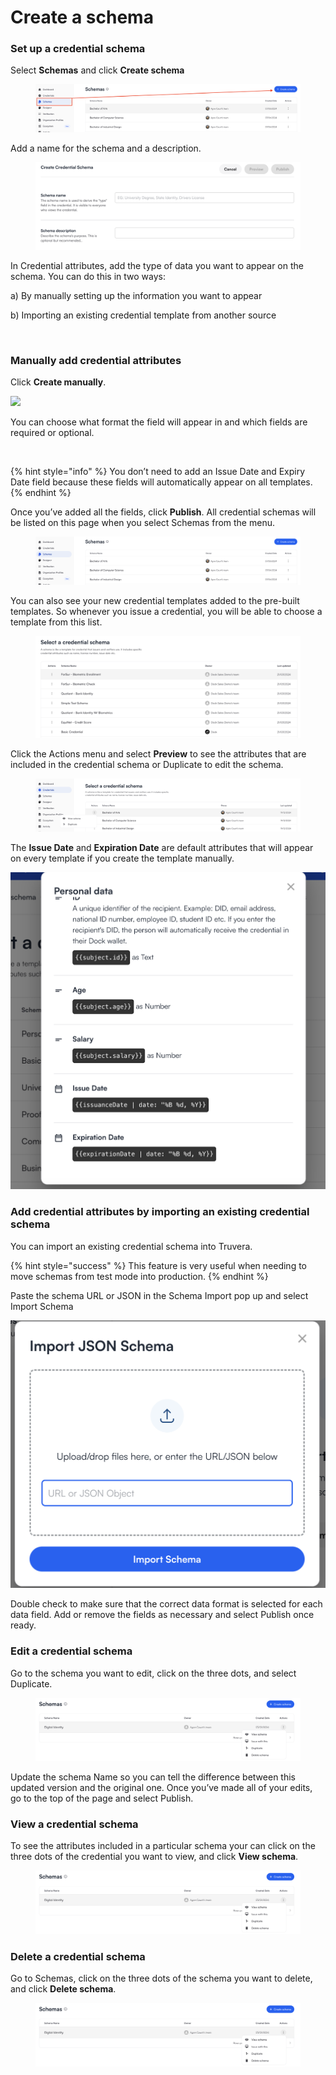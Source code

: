 # Create a schema

### Set up a credential schema <a href="#h_0bf8dff5dc" id="h_0bf8dff5dc"></a>

Select **Schemas** and click **Create schema**

<figure><img src="../.gitbook/assets/Screenshot 2024-12-19 at 16.53.58.png" alt=""><figcaption></figcaption></figure>

Add a name for the schema and a description.

<figure><img src="../.gitbook/assets/Screenshot 2024-01-19 at 16.04.35.png" alt=""><figcaption></figcaption></figure>

In Credential attributes, add the type of data you want to appear on the schema. You can do this in two ways:

a) By manually setting up the information you want to appear

b) Importing an existing credential template from another source

<figure><img src="https://downloads.intercomcdn.com/i/o/800461315/65abc4192bd133c968fbfc43/6431f2898c76935202fe74db_3-custom+verifiable+credential+attributes.jpeg" alt="" width="375"><figcaption></figcaption></figure>

### Manually add credential attributes <a href="#h_faa71c7067" id="h_faa71c7067"></a>

Click **Create manually**.

![](https://downloads.intercomcdn.com/i/o/800464123/6f1b15f7e4f0ca019984f74b/6431f2bf08ce44742be1746a_4-custom+verifiable+credential+create+manually.png)

You can choose what format the field will appear in and which fields are required or optional.

<figure><img src="https://downloads.intercomcdn.com/i/o/800465718/1df8901096f862edc15e7992/6431f40b5544d794d95d68d2_6-custom+verifiable+credential+drop+down.png" alt=""><figcaption></figcaption></figure>

{% hint style="info" %}
You don’t need to add an Issue Date and Expiry Date field because these fields will automatically appear on all templates.
{% endhint %}

Once you’ve added all the fields, click **Publish**. All credential schemas will be listed on this page when you select Schemas from the menu.

<figure><img src="../.gitbook/assets/Screenshot 2024-12-19 at 16.56.33.png" alt=""><figcaption></figcaption></figure>

You can also see your new credential templates added to the pre-built templates. So whenever you issue a credential, you will be able to choose a template from this list.

<figure><img src="../.gitbook/assets/Screenshot 2024-03-21 at 16.27.40 (2).png" alt=""><figcaption></figcaption></figure>

Click the Actions menu and select **Preview** to see the attributes that are included in the credential schema or Duplicate to edit the schema.

<figure><img src="../.gitbook/assets/Screenshot 2024-12-19 at 16.59.05.png" alt=""><figcaption></figcaption></figure>

The **Issue Date** and **Expiration Date** are default attributes that will appear on every template if you create the template manually.

![](<../.gitbook/assets/Screenshot 2024-01-19 at 16.13.52.png>)

### Add credential attributes by importing an existing credential schema <a href="#h_b163952b0c" id="h_b163952b0c"></a>

You can import an existing credential schema into Truvera.

{% hint style="success" %}
This feature is very useful when needing to move schemas from test mode into production.
{% endhint %}

Paste the schema URL or JSON in the Schema Import pop up and select Import Schema

![](<../.gitbook/assets/Screenshot 2024-01-26 at 13.55.21.png>)

Double check to make sure that the correct data format is selected for each data field. Add or remove the fields as necessary and select Publish once ready.

### Edit a credential schema <a href="#h_4521818d05" id="h_4521818d05"></a>

Go to the schema you want to edit, click on the three dots, and select Duplicate.

<figure><img src="../.gitbook/assets/Screenshot 2024-12-23 at 13.58.24.png" alt=""><figcaption></figcaption></figure>

Update the schema Name so you can tell the difference between this updated version and the original one. Once you’ve made all of your edits, go to the top of the page and select Publish.

### View a credential schema <a href="#h_7b90f5840a" id="h_7b90f5840a"></a>

To see the attributes included in a particular schema your can click on the three dots of the credential you want to view, and click **View schema**.

<figure><img src="../.gitbook/assets/Screenshot 2024-12-23 at 13.58.24 (1).png" alt=""><figcaption></figcaption></figure>

### Delete a credential schema <a href="#h_b89d37d495" id="h_b89d37d495"></a>

Go to Schemas, click on the three dots of the schema you want to delete, and click **Delete schema**.

<figure><img src="../.gitbook/assets/Screenshot 2024-12-23 at 13.58.24 (2).png" alt=""><figcaption></figcaption></figure>

